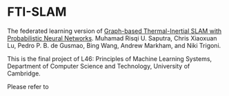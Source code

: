 # FTI-SLAM

The federated learning version of [Graph-based Thermal-Inertial SLAM with Probabilistic Neural Networks](https://arxiv.org/abs/2104.07196).
Muhamad Risqi U. Saputra, Chris Xiaoxuan Lu, Pedro P. B. de Gusmao, Bing Wang, Andrew Markham, and Niki Trigoni.  

This is the final project of L46: Principles of Machine Learning Systems, Department of Computer Science and Technology, University of Cambridge.

Please refer to
